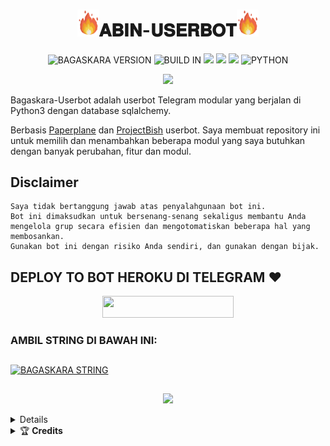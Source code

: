 <h1 align="center"><img src="./resources/GeezFire.gif" width="35px">𝐀𝐁𝐈𝐍-𝐔𝐒𝐄𝐑𝐁𝐎𝐓<img src="./resources/GeezFire.gif" width="35px"></h1>
<p align="center">
    <img alt="BAGASKARA VERSION" src="https://img.shields.io/badge/BAGASKARA%20VERSION-4.+-brightgreen"/>
    <img alt="BUILD IN" src="https://img.shields.io/badge/BUILD%20-Last Day-brightgreen"/>
           <a href="https://travis-ci.com/ybgskr12/Bagaskara-Userbot2.svg?branch=main" /></a>
    <a href="https://github.com/ybgskr12/Bagaskara-Userbot2/network/members"> <img src="https://img.shields.io/github/forks/ybgskr12/Bagaskara-Userbot2?logo=github&style=for-the-badge" /></a>
    <a href="https://github.com/ybgskr12/Bagaskara-Userbot2"> <img src="https://img.shields.io/github/repo-size/ybgskr12/Bagaskara-Userbot2?logo=github&style=for-the-badge" /></a>
    <a href="https://pypi.org/project/Telethon/"> <img src="https://img.shields.io/pypi/v/telethon?label=telethon&logo=pypi&logoColor=white&style=for-the-badge" /></a>
    <img alt="PYTHON" src="https://img.shields.io/badge/PYTHON-v3.9.0-blue?style=for-the-badge&logo=appveyor"/>
   </p>

<p align="center">
  <img src=" https://telegra.ph/file/c9b0230f5f8f136b64d9f.jpg">
</p>

Bagaskara-Userbot adalah userbot Telegram modular yang berjalan di Python3 dengan database sqlalchemy.

Berbasis [Paperplane](https://github.com/RaphielGang/Telegram-UserBot) dan [ProjectBish](https://github.com/adekmaulana/ProjectBish) userbot.
Saya membuat repository ini untuk memilih dan menambahkan beberapa modul yang saya butuhkan dengan banyak perubahan, fitur dan modul.

## Disclaimer

```
Saya tidak bertanggung jawab atas penyalahgunaan bot ini.
Bot ini dimaksudkan untuk bersenang-senang sekaligus membantu Anda
mengelola grup secara efisien dan mengotomatiskan beberapa hal yang membosankan.
Gunakan bot ini dengan risiko Anda sendiri, dan gunakan dengan bijak.
```


## DEPLOY TO BOT HEROKU DI TELEGRAM ❤️
 
<p align="center"><a href="https://telegram.dog/XTZ_HerokuBot?start=eWJnc2tyMTIvQmFnYXNrYXJhLVVzZXJib3QyIEJhZ2Fza2FyYS1Vc2VyYm90"> <img 
src="https://img.shields.io/badge/Deploy%20To%20Bot%20Heroku-purple?style=flat&logo=heroku" width="210" height="34.45" /></a></p>
    
### AMBIL STRING DI BAWAH INI:

##
[![BAGASKARA STRING](https://replit.com/badge/github/@ramadhani892/RAM-UBOT)](https://replit.com/@ybgskr12/Bagas-String)
##

<p align="center"><a href="https://t.me/string_bagasbot"><img src="https://img.shields.io/badge/Generate%20String%20Session%20Bot-blue?style=for-the-flat&logo=telegram" width="210" height"34.45" /</a></p>

<details>
    <summary> <b>Update and support</b></summary><br/>

<a href="https://t.me/allfucek"><img src="https://img.shields.io/badge/Join-Channel%20Updates-purple.svg?style=for-the-badge&logo=Telegram"></a>
<a href="https://t.me/loveisfuckedup"><img src="https://img.shields.io/badge/Join-Group%20Support-blue.svg?style=for-the-badge&logo=Telegram"></a>
</details>

<details>
    <summary>&#127942 <b>Credits</b></summary><br/>

#### Special Thanks To ❤️
*   [Bagaskara](https://t.me/ybgskr) : Bagaskara Ganteng
*   [AdekMaulana](https://github.com/adekmaulana) : ProjectBish
*   [RaphielGang](https://github.com/RaphielGang) : Paperplane
*   [TeamUltroid](https://github.com/TeamUltroid/Ultroid) :  UltroidUserbot
*   [BianSepang](https://github.com/BianSepang/WeebProject) : WeebProject
*   [Sandy1709](https://github.com/sandy1709/catuserbot) : CatUserbot
*   [X_ImFine](https://github.com/ximfine) :  XBot-REMIX
*   [Pocong](https://github.com/poocong/Pocong-Userbot) : Pocong-Userbot
*   [Risman](https://github.com/mrismanaziz/Man-Userbot) :  Man-Userbot
*   [Alvin](https://github.com/Zora24/Lord-Userbot) : Lord-Userbot

## License
Licensed under [Raphielscape Public License](https://github.com/grey423/CilikUserbot/blob/CilikUserbot/LICENSE) - Version 1.d, February 2020
